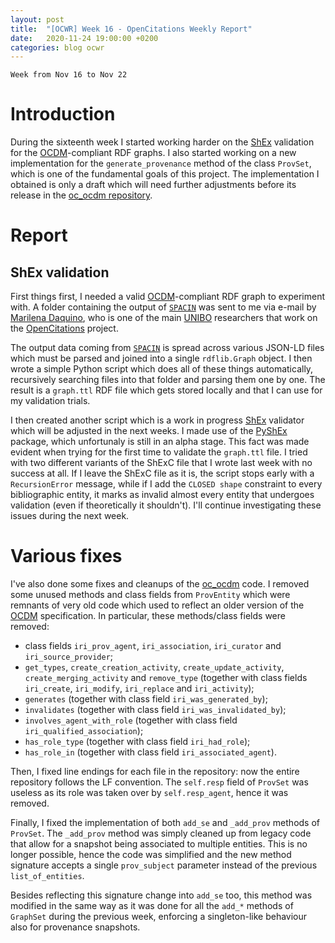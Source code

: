 ```yaml
---
layout: post
title:  "[OCWR] Week 16 - OpenCitations Weekly Report"
date:   2020-11-24 19:00:00 +0200
categories: blog ocwr
---
```

`Week from Nov 16 to Nov 22`

# Introduction
During the sixteenth week I started working harder on the [ShEx][shex_io] validation for the
[OCDM][ocdm-2.0.1]-compliant RDF graphs. I also started working on a new implementation for the 
`generate_provenance` method of the class `ProvSet`, which is one of the fundamental goals of this
project. The implementation I obtained is only a draft which will need further adjustments before
its release in the [oc_ocdm repository][oc_ocdm_github].

# Report

## ShEx validation
First things first, I needed a valid [OCDM][ocdm-2.0.1]-compliant RDF graph to experiment with. A 
folder containing the output of [`SPACIN`][spacin] was sent to me via e-mail by 
[Marilena Daquino][marilena], who is one of the main [UNIBO][unibo_it] researchers that work on the 
[OpenCitations][opencitations] project.

The output data coming from [`SPACIN`][spacin] is spread across various JSON-LD files which must be 
parsed and joined into a single `rdflib.Graph` object. I then wrote a simple Python script which does
all of these things automatically, recursively searching files into that folder and parsing them one 
by one. The result is a `graph.ttl` RDF file which gets stored locally and that I can use for my 
validation trials.

I then created another script which is a work in progress [ShEx][shex_io] validator which will be 
adjusted in the next weeks. I made use of the [PyShEx][pyshex_github] package, which unfortunaly is
still in an alpha stage. This fact was made evident when trying for the first time to validate the
`graph.ttl` file. I tried with two different variants of the ShExC file that I wrote last week with 
no success at all. If I leave the ShExC file as it is, the script stops early with a 
`RecursionError` message, while if I add the `CLOSED shape` constraint to every bibliographic entity,
it marks as invalid almost every entity that undergoes validation (even if theoretically it 
shouldn't). I'll continue investigating these issues during the next week.

# Various fixes
I've also done some fixes and cleanups of the [oc_ocdm][oc_ocdm_github] code. I removed some unused 
methods and class fields from `ProvEntity` which were remnants of very old code which used to reflect
an older version of the [OCDM][ocdm-2.0.1] specification. In particular, these methods/class fields 
were removed:
  * class fields `iri_prov_agent`, `iri_association`, `iri_curator` and `iri_source_provider`;
  * `get_types`, `create_creation_activity`, `create_update_activity`, `create_merging_activity` and 
  `remove_type` (together with class fields `iri_create`, `iri_modify`, `iri_replace` and 
  `iri_activity`);
  * `generates` (together with class field `iri_was_generated_by`);
  * `invalidates` (together with class field `iri_was_invalidated_by`);
  * `involves_agent_with_role` (together with class field `iri_qualified_association`);
  * `has_role_type` (together with class field `iri_had_role`);
  * `has_role_in` (together with class field `iri_associated_agent`).

Then, I fixed line endings for each file in the repository: now the entire repository follows the
LF convention. The `self.resp` field of `ProvSet` was useless as its role was taken over by `self.resp_agent`, hence it was removed.

Finally, I fixed the implementation of both `add_se` and `_add_prov` methods of `ProvSet`.
The `_add_prov` method was simply cleaned up from legacy code that allow for a snapshot being 
associated to multiple entities. This is no longer possible, hence the code was simplified and the
new method signature accepts a single `prov_subject` parameter instead of the previous 
`list_of_entities`.

Besides reflecting this signature change into `add_se` too, this method was modified in the same way as it was done for all the `add_*` methods of `GraphSet` during the previous week, enforcing a singleton-like behaviour also for provenance snapshots.

[oc_ocdm_github]:      https://github.com/opencitations/oc_ocdm
[shex_io]:             https://shex.io
[spacin]:              https://github.com/opencitations/script/tree/master/spacin
[ocdm-2.0.1]:          https://figshare.com/articles/Metadata_for_the_OpenCitations_Corpus/3443876
[marilena]:            https://www.unibo.it/sitoweb/marilena.daquino2
[unibo_it]:            https://www.unibo.it
[opencitations]:       https://opencitations.net
[pyshex_github]:       https://github.com/hsolbrig/PyShEx
